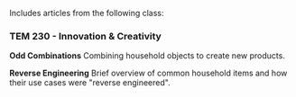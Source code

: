 Includes articles from the following class:
### TEM 230 - Innovation & Creativity
**Odd Combinations**
Combining household objects to create new products.

**Reverse Engineering**
Brief overview of common household items and how their use cases were "reverse engineered".
